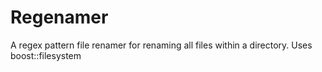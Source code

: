 Regenamer
=========

A regex pattern file renamer for renaming all files within a directory.  Uses boost::filesystem
